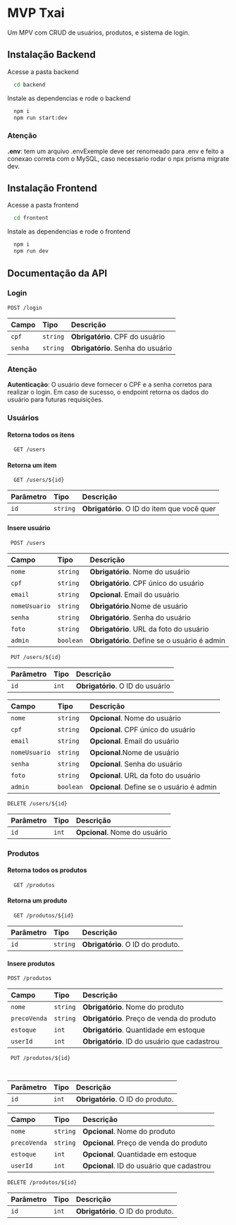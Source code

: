 
# MVP Txai

Um MPV com CRUD de usuários, produtos, e sistema de login.


## Instalação Backend

Acesse a pasta backend

```bash
  cd backend
```

Instale as dependencias e rode o backend

```bash
  npm i
  npm run start:dev
```
### Atenção

**.env**: tem um arquivo .envExemple deve ser renomeado para .env e feito a conexao correta com o MySQL, caso necessario rodar o npx prisma migrate dev.


## Instalação Frontend
Acesse a pasta frontend

```bash
  cd frontent
```

Instale as dependencias e rode o frontend

```bash
  npm i
  npm run dev
```
    
## Documentação da API

### Login

```http
POST /login
```

| Campo   | Tipo       | Descrição                           |
| :---------- | :--------- | :---------------------------------- |
| `cpf` | `string` | **Obrigatório**. CPF do usuário |
| `senha` | `string` | **Obrigatório**.  Senha do usuário |


### Atenção

**Autenticação**: O usuário deve fornecer o CPF e a senha corretos para realizar o login. Em caso de sucesso, o endpoint retorna os dados do usuário para futuras requisições.



### Usuários

#### Retorna todos os itens

```http
  GET /users
```


#### Retorna um item

```http
  GET /users/${id}
```

| Parâmetro   | Tipo       | Descrição                                   |
| :---------- | :--------- | :------------------------------------------ |
| `id`      | `string` | **Obrigatório**. O ID do item que você quer |

#### Insere usuário

```http
 POST /users
```

| Campo   | Tipo       | Descrição                           |
| :---------- | :--------- | :---------------------------------- |
| `nome` | `string` | **Obrigatório**. Nome do usuário |
| `cpf` | `string` | **Obrigatório**. CPF único do usuário |
| `email` | `string` | **Opcional**. Email do usuário|
| `nomeUsuario` | `string` | **Obrigatório**.Nome de usuário |
| `senha` | `string` | **Obrigatório**. Senha do usuário |
| `foto	` | `string` | **Obrigatório**. URL da foto do usuário |
| `admin` | `boolean` | **Obrigatório**. Define se o usuário é admin |

```http
 PUT /users/${id}
```

| Parâmetro   | Tipo       | Descrição                                   |
| :---------- | :--------- | :------------------------------------------ |
| `id`      | `int` | **Obrigatório**. O ID do usuário |

| Campo   | Tipo       | Descrição                           |
| :---------- | :--------- | :---------------------------------- |
| `nome` | `string` | **Opcional**. Nome do usuário |
| `cpf` | `string` | **Opcional**. CPF único do usuário |
| `email` | `string` | **Opcional**. Email do usuário|
| `nomeUsuario` | `string` | **Opcional**.Nome de usuário |
| `senha` | `string` | **Opcional**. Senha do usuário |
| `foto	` | `string` | **Opcional**. URL da foto do usuário |
| `admin` | `boolean` | **Opcional**. Define se o usuário é admin |


```http
DELETE /users/${id}
```

| Parâmetro   | Tipo       | Descrição                           |
| :---------- | :--------- | :---------------------------------- |
| `id` | `int` | **Opcional**. Nome do usuário |


### Produtos

#### Retorna todos os produtos

```http
  GET /produtos
```


#### Retorna um produto

```http
  GET /produtos/${id}
```

| Parâmetro   | Tipo       | Descrição                                   |
| :---------- | :--------- | :------------------------------------------ |
| `id`      | `string` | **Obrigatório**. O ID do produto. |

#### Insere produtos

```http
POST /produtos
```

| Campo   | Tipo       | Descrição                           |
| :---------- | :--------- | :---------------------------------- |
| `nome` | `string` | **Obrigatório**. Nome do produto |
| `precoVenda` | `string` | **Obrigatório**.  Preço de venda do produto |
| `estoque` | `int` | **Obrigatório**. Quantidade em estoque|
| `userId` | `int` | **Obrigatório**. ID do usuário que cadastrou |

```http
 PUT /produtos/${id}

 
```
| Parâmetro   | Tipo       | Descrição                           |
| :---------- | :--------- | :---------------------------------- |
| `id` | `int` | **Obrigatório**. O ID do produto. |

| Campo   | Tipo       | Descrição                           |
| :---------- | :--------- | :---------------------------------- |
| `nome` | `string` | **Opcional**. Nome do produto |
| `precoVenda` | `string` | **Opcional**.  Preço de venda do produto |
| `estoque` | `int` | **Opcional**. Quantidade em estoque|
| `userId` | `int` | **Opcional**. ID do usuário que cadastrou |

```http
DELETE /produtos/${id}
```

| Parâmetro   | Tipo       | Descrição                           |
| :---------- | :--------- | :---------------------------------- |
| `id` | `int` | **Obrigatório**. O ID do produto. |



